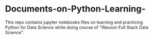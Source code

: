 # Documents-on-Python-Learning-
This repo contains jupyter notebooks files on learning and practicing Python for Data Science while doing course of "iNeuron Full Stack Data Science".  
